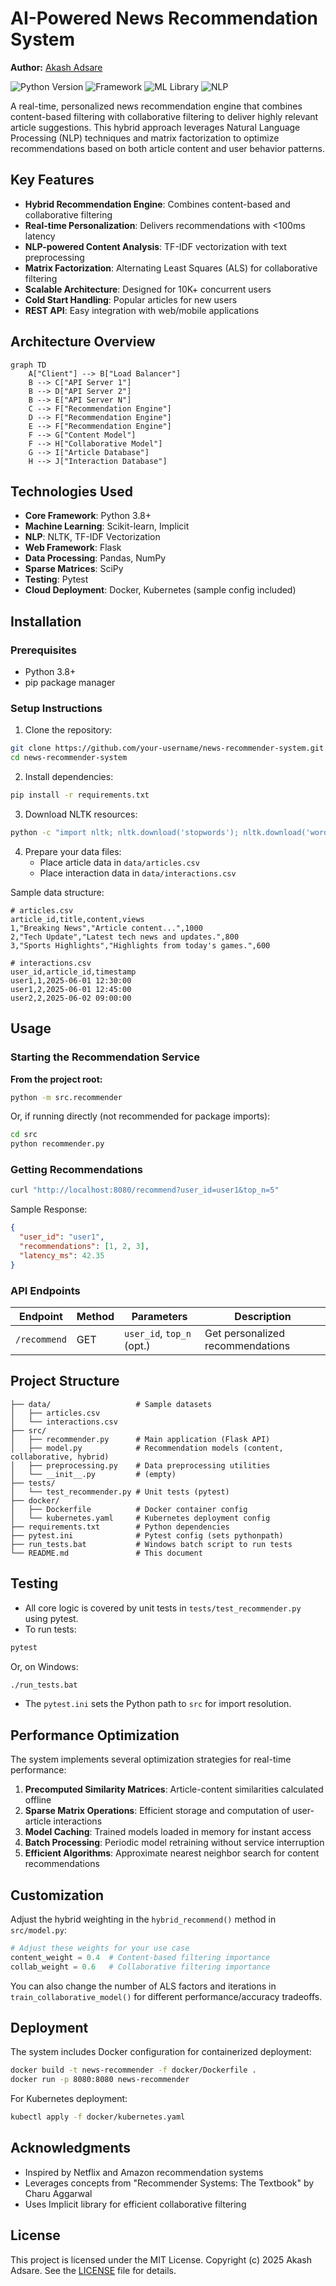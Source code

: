 # AI-Powered News Recommendation System

**Author:** [Akash Adsare](https://github.com/akashadsare)

![Python Version](https://img.shields.io/badge/python-3.8%2B-blue)
![Framework](https://img.shields.io/badge/flask-2.1.0-green)
![ML Library](https://img.shields.io/badge/scikit--learn-1.0.2-orange)
![NLP](https://img.shields.io/badge/NLTK-3.7-lightgrey)

A real-time, personalized news recommendation engine that combines content-based filtering with collaborative filtering to deliver highly relevant article suggestions. This hybrid approach leverages Natural Language Processing (NLP) techniques and matrix factorization to optimize recommendations based on both article content and user behavior patterns.

## Key Features

- **Hybrid Recommendation Engine**: Combines content-based and collaborative filtering
- **Real-time Personalization**: Delivers recommendations with <100ms latency
- **NLP-powered Content Analysis**: TF-IDF vectorization with text preprocessing
- **Matrix Factorization**: Alternating Least Squares (ALS) for collaborative filtering
- **Scalable Architecture**: Designed for 10K+ concurrent users
- **Cold Start Handling**: Popular articles for new users
- **REST API**: Easy integration with web/mobile applications

## Architecture Overview

```mermaid
graph TD
    A["Client"] --> B["Load Balancer"]
    B --> C["API Server 1"]
    B --> D["API Server 2"]
    B --> E["API Server N"]
    C --> F["Recommendation Engine"]
    D --> F["Recommendation Engine"]
    E --> F["Recommendation Engine"]
    F --> G["Content Model"]
    F --> H["Collaborative Model"]
    G --> I["Article Database"]
    H --> J["Interaction Database"]
```

## Technologies Used

- **Core Framework**: Python 3.8+
- **Machine Learning**: Scikit-learn, Implicit
- **NLP**: NLTK, TF-IDF Vectorization
- **Web Framework**: Flask
- **Data Processing**: Pandas, NumPy
- **Sparse Matrices**: SciPy
- **Testing**: Pytest
- **Cloud Deployment**: Docker, Kubernetes (sample config included)

## Installation

### Prerequisites

- Python 3.8+
- pip package manager

### Setup Instructions

1. Clone the repository:
```bash
git clone https://github.com/your-username/news-recommender-system.git
cd news-recommender-system
```

2. Install dependencies:
```bash
pip install -r requirements.txt
```

3. Download NLTK resources:
```bash
python -c "import nltk; nltk.download('stopwords'); nltk.download('wordnet')"
```

4. Prepare your data files:
   - Place article data in `data/articles.csv`
   - Place interaction data in `data/interactions.csv`

Sample data structure:
```
# articles.csv
article_id,title,content,views
1,"Breaking News","Article content...",1000
2,"Tech Update","Latest tech news and updates.",800
3,"Sports Highlights","Highlights from today's games.",600

# interactions.csv
user_id,article_id,timestamp
user1,1,2025-06-01 12:30:00
user1,2,2025-06-01 12:45:00
user2,2,2025-06-02 09:00:00
```

## Usage

### Starting the Recommendation Service

**From the project root:**
```bash
python -m src.recommender
```

Or, if running directly (not recommended for package imports):
```bash
cd src
python recommender.py
```

### Getting Recommendations
```bash
curl "http://localhost:8080/recommend?user_id=user1&top_n=5"
```

Sample Response:
```json
{
  "user_id": "user1",
  "recommendations": [1, 2, 3],
  "latency_ms": 42.35
}
```

### API Endpoints

| Endpoint      | Method | Parameters                | Description                        |
|--------------|--------|---------------------------|------------------------------------|
| `/recommend` | GET    | `user_id`, `top_n` (opt.) | Get personalized recommendations   |

## Project Structure

```
├── data/                   # Sample datasets
│   ├── articles.csv
│   └── interactions.csv
├── src/
│   ├── recommender.py      # Main application (Flask API)
│   ├── model.py            # Recommendation models (content, collaborative, hybrid)
│   ├── preprocessing.py    # Data preprocessing utilities
│   └── __init__.py         # (empty)
├── tests/
│   └── test_recommender.py # Unit tests (pytest)
├── docker/
│   ├── Dockerfile          # Docker container config
│   └── kubernetes.yaml     # Kubernetes deployment config
├── requirements.txt        # Python dependencies
├── pytest.ini              # Pytest config (sets pythonpath)
├── run_tests.bat           # Windows batch script to run tests
└── README.md               # This document
```

## Testing

- All core logic is covered by unit tests in `tests/test_recommender.py` using pytest.
- To run tests:

```bash
pytest
```

Or, on Windows:
```bash
./run_tests.bat
```

- The `pytest.ini` sets the Python path to `src` for import resolution.

## Performance Optimization

The system implements several optimization strategies for real-time performance:

1. **Precomputed Similarity Matrices**: Article-content similarities calculated offline
2. **Sparse Matrix Operations**: Efficient storage and computation of user-article interactions
3. **Model Caching**: Trained models loaded in memory for instant access
4. **Batch Processing**: Periodic model retraining without service interruption
5. **Efficient Algorithms**: Approximate nearest neighbor search for content recommendations

## Customization

Adjust the hybrid weighting in the `hybrid_recommend()` method in `src/model.py`:
```python
# Adjust these weights for your use case
content_weight = 0.4  # Content-based filtering importance
collab_weight = 0.6   # Collaborative filtering importance
```

You can also change the number of ALS factors and iterations in `train_collaborative_model()` for different performance/accuracy tradeoffs.

## Deployment

The system includes Docker configuration for containerized deployment:

```bash
docker build -t news-recommender -f docker/Dockerfile .
docker run -p 8080:8080 news-recommender
```

For Kubernetes deployment:
```bash
kubectl apply -f docker/kubernetes.yaml
```

## Acknowledgments

- Inspired by Netflix and Amazon recommendation systems
- Leverages concepts from "Recommender Systems: The Textbook" by Charu Aggarwal
- Uses Implicit library for efficient collaborative filtering

## License

This project is licensed under the MIT License. Copyright (c) 2025 Akash Adsare. See the [LICENSE](LICENSE) file for details.